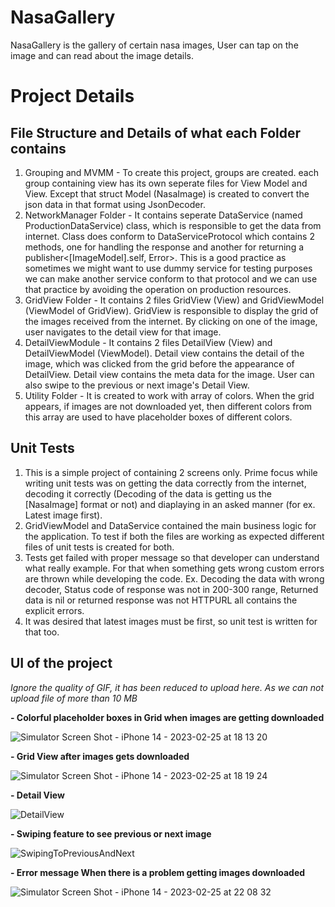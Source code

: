 # NasaGallery
NasaGallery is the gallery of certain nasa images, User can tap on the image and can read about the image details.

# Project Details

## File Structure and Details of what each Folder contains

1. Grouping and MVMM - To create this project, groups are created. each group containing view has its own seperate files for View Model and View. Except that struct Model (NasaImage) is created to convert the json data in that format using JsonDecoder.
2. NetworkManager Folder - It contains seperate DataService (named ProductionDataService) class, which is responsible to get the data from internet. Class does conform to DataServiceProtocol which contains 2 methods, one for  handling the response and another for returning a publisher<[ImageModel].self, Error>. This is a good practice as sometimes we might want to use dummy service for testing purposes we can make another service conform to that protocol and we can use that practice by avoiding the operation on production resources.
3. GridView Folder - It contains 2 files GridView (View) and GridViewModel (ViewModel of GridView). GridView is responsible to display the grid of the images received from the internet. By clicking on one of the image, user navigates to the detail view for that image.
4. DetailViewModule - It contains 2 files DetailView (View) and DetailViewModel (ViewModel). Detail view contains the detail of the image, which was clicked from the grid before the appearance of DetailView. Detail view contains the meta data for the image. User can also swipe to the previous or next image's Detail View.
5. Utility Folder - It is created to work with array of colors. When the grid appears, if images are not downloaded yet, then different colors from this array are used to have placeholder boxes of different colors.


## Unit Tests

1. This is a simple project of containing 2 screens only. Prime focus while writing unit tests was on getting the data correctly from the internet, decoding it correctly (Decoding of the data is getting us the [NasaImage] format or not) and diaplaying in an asked manner (for ex. Latest image first). 
2. GridViewModel and DataService contained the main business logic for the application. To test if both the files are working as expected different files of unit tests is created for both.
3. Tests get failed with proper message so that developer can understand what really example. For that when something gets wrong custom errors are thrown while developing the code. Ex. Decoding the data with wrong decoder, Status code of response was not in 200-300 range, Returned data is nil or returned response was not HTTPURL all contains the explicit errors. 
4. It was desired that latest images must be first, so unit test is written for that too. 

## UI of the project 

*Ignore the quality of GIF, it has been reduced to upload here. As we can not upload file of more than 10 MB*

**- Colorful placeholder boxes in Grid when images are getting downloaded**

![Simulator Screen Shot - iPhone 14 - 2023-02-25 at 18 13 20](https://user-images.githubusercontent.com/68719677/221357461-f6368da9-42bb-4cf7-8803-22691bd29ea0.png)

**- Grid View after images gets downloaded** 

![Simulator Screen Shot - iPhone 14 - 2023-02-25 at 18 19 24](https://user-images.githubusercontent.com/68719677/221357716-4418eb64-d373-4098-a044-2f231d0c7c9c.png)

**- Detail View**

![DetailView](https://user-images.githubusercontent.com/68719677/221359655-fa237671-62a9-4705-a3bf-6037ed709b9c.gif)


**- Swiping feature to see previous or next image**
 
![SwipingToPreviousAndNext](https://user-images.githubusercontent.com/68719677/221360179-4bb56765-758a-4f88-b3da-2afdf70281a9.gif)

**- Error message When there is a problem getting images downloaded**

![Simulator Screen Shot - iPhone 14 - 2023-02-25 at 22 08 32](https://user-images.githubusercontent.com/68719677/221401015-74404e61-3b8d-4dc0-aa8d-26117bfe022a.png)

